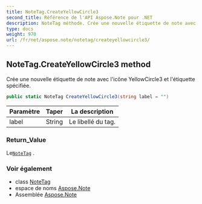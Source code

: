 ```yaml
---
title: NoteTag.CreateYellowCircle3
second_title: Référence de l'API Aspose.Note pour .NET
description: NoteTag méthode. Crée une nouvelle étiquette de note avec licône YellowCircle3 et létiquette spécifiée.
type: docs
weight: 970
url: /fr/net/aspose.note/notetag/createyellowcircle3/
---
```

## NoteTag.CreateYellowCircle3 method

Crée une nouvelle étiquette de note avec l'icône YellowCircle3 et l'étiquette spécifiée.

```csharp
public static NoteTag CreateYellowCircle3(string label = "")
```

| Paramètre | Taper | La description |
| --- | --- | --- |
| label | String | Le libellé du tag. |

### Return_Value

Le[`NoteTag`](../) .

### Voir également

* class [NoteTag](../)
* espace de noms [Aspose.Note](../../notetag/)
* Assemblée [Aspose.Note](../../../)


